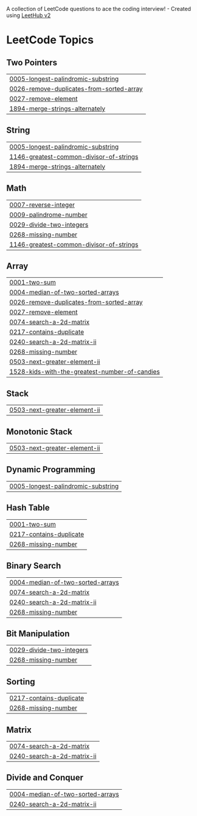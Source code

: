 A collection of LeetCode questions to ace the coding interview! - Created using [LeetHub v2](https://github.com/arunbhardwaj/LeetHub-2.0)
<!---LeetCode Topics Start-->
# LeetCode Topics
## Two Pointers
|  |
| ------- |
| [0005-longest-palindromic-substring](https://github.com/SilverStark18/LeetCode--DSA-Amar/tree/master/0005-longest-palindromic-substring) |
| [0026-remove-duplicates-from-sorted-array](https://github.com/SilverStark18/LeetCode--DSA-Amar/tree/master/0026-remove-duplicates-from-sorted-array) |
| [0027-remove-element](https://github.com/SilverStark18/LeetCode--DSA-Amar/tree/master/0027-remove-element) |
| [1894-merge-strings-alternately](https://github.com/SilverStark18/LeetCode--DSA-Amar/tree/master/1894-merge-strings-alternately) |
## String
|  |
| ------- |
| [0005-longest-palindromic-substring](https://github.com/SilverStark18/LeetCode--DSA-Amar/tree/master/0005-longest-palindromic-substring) |
| [1146-greatest-common-divisor-of-strings](https://github.com/SilverStark18/LeetCode--DSA-Amar/tree/master/1146-greatest-common-divisor-of-strings) |
| [1894-merge-strings-alternately](https://github.com/SilverStark18/LeetCode--DSA-Amar/tree/master/1894-merge-strings-alternately) |
## Math
|  |
| ------- |
| [0007-reverse-integer](https://github.com/SilverStark18/LeetCode--DSA-Amar/tree/master/0007-reverse-integer) |
| [0009-palindrome-number](https://github.com/SilverStark18/LeetCode--DSA-Amar/tree/master/0009-palindrome-number) |
| [0029-divide-two-integers](https://github.com/SilverStark18/LeetCode--DSA-Amar/tree/master/0029-divide-two-integers) |
| [0268-missing-number](https://github.com/SilverStark18/LeetCode--DSA-Amar/tree/master/0268-missing-number) |
| [1146-greatest-common-divisor-of-strings](https://github.com/SilverStark18/LeetCode--DSA-Amar/tree/master/1146-greatest-common-divisor-of-strings) |
## Array
|  |
| ------- |
| [0001-two-sum](https://github.com/SilverStark18/LeetCode--DSA-Amar/tree/master/0001-two-sum) |
| [0004-median-of-two-sorted-arrays](https://github.com/SilverStark18/LeetCode--DSA-Amar/tree/master/0004-median-of-two-sorted-arrays) |
| [0026-remove-duplicates-from-sorted-array](https://github.com/SilverStark18/LeetCode--DSA-Amar/tree/master/0026-remove-duplicates-from-sorted-array) |
| [0027-remove-element](https://github.com/SilverStark18/LeetCode--DSA-Amar/tree/master/0027-remove-element) |
| [0074-search-a-2d-matrix](https://github.com/SilverStark18/LeetCode--DSA-Amar/tree/master/0074-search-a-2d-matrix) |
| [0217-contains-duplicate](https://github.com/SilverStark18/LeetCode--DSA-Amar/tree/master/0217-contains-duplicate) |
| [0240-search-a-2d-matrix-ii](https://github.com/SilverStark18/LeetCode--DSA-Amar/tree/master/0240-search-a-2d-matrix-ii) |
| [0268-missing-number](https://github.com/SilverStark18/LeetCode--DSA-Amar/tree/master/0268-missing-number) |
| [0503-next-greater-element-ii](https://github.com/SilverStark18/LeetCode--DSA-Amar/tree/master/0503-next-greater-element-ii) |
| [1528-kids-with-the-greatest-number-of-candies](https://github.com/SilverStark18/LeetCode--DSA-Amar/tree/master/1528-kids-with-the-greatest-number-of-candies) |
## Stack
|  |
| ------- |
| [0503-next-greater-element-ii](https://github.com/SilverStark18/LeetCode--DSA-Amar/tree/master/0503-next-greater-element-ii) |
## Monotonic Stack
|  |
| ------- |
| [0503-next-greater-element-ii](https://github.com/SilverStark18/LeetCode--DSA-Amar/tree/master/0503-next-greater-element-ii) |
## Dynamic Programming
|  |
| ------- |
| [0005-longest-palindromic-substring](https://github.com/SilverStark18/LeetCode--DSA-Amar/tree/master/0005-longest-palindromic-substring) |
## Hash Table
|  |
| ------- |
| [0001-two-sum](https://github.com/SilverStark18/LeetCode--DSA-Amar/tree/master/0001-two-sum) |
| [0217-contains-duplicate](https://github.com/SilverStark18/LeetCode--DSA-Amar/tree/master/0217-contains-duplicate) |
| [0268-missing-number](https://github.com/SilverStark18/LeetCode--DSA-Amar/tree/master/0268-missing-number) |
## Binary Search
|  |
| ------- |
| [0004-median-of-two-sorted-arrays](https://github.com/SilverStark18/LeetCode--DSA-Amar/tree/master/0004-median-of-two-sorted-arrays) |
| [0074-search-a-2d-matrix](https://github.com/SilverStark18/LeetCode--DSA-Amar/tree/master/0074-search-a-2d-matrix) |
| [0240-search-a-2d-matrix-ii](https://github.com/SilverStark18/LeetCode--DSA-Amar/tree/master/0240-search-a-2d-matrix-ii) |
| [0268-missing-number](https://github.com/SilverStark18/LeetCode--DSA-Amar/tree/master/0268-missing-number) |
## Bit Manipulation
|  |
| ------- |
| [0029-divide-two-integers](https://github.com/SilverStark18/LeetCode--DSA-Amar/tree/master/0029-divide-two-integers) |
| [0268-missing-number](https://github.com/SilverStark18/LeetCode--DSA-Amar/tree/master/0268-missing-number) |
## Sorting
|  |
| ------- |
| [0217-contains-duplicate](https://github.com/SilverStark18/LeetCode--DSA-Amar/tree/master/0217-contains-duplicate) |
| [0268-missing-number](https://github.com/SilverStark18/LeetCode--DSA-Amar/tree/master/0268-missing-number) |
## Matrix
|  |
| ------- |
| [0074-search-a-2d-matrix](https://github.com/SilverStark18/LeetCode--DSA-Amar/tree/master/0074-search-a-2d-matrix) |
| [0240-search-a-2d-matrix-ii](https://github.com/SilverStark18/LeetCode--DSA-Amar/tree/master/0240-search-a-2d-matrix-ii) |
## Divide and Conquer
|  |
| ------- |
| [0004-median-of-two-sorted-arrays](https://github.com/SilverStark18/LeetCode--DSA-Amar/tree/master/0004-median-of-two-sorted-arrays) |
| [0240-search-a-2d-matrix-ii](https://github.com/SilverStark18/LeetCode--DSA-Amar/tree/master/0240-search-a-2d-matrix-ii) |
<!---LeetCode Topics End-->